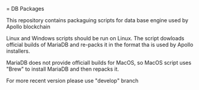 = DB Packages

This repository contains packaguing scripts for data base engine used by Apollo blockchain

Linux and Windows scripts should be run on Linux. The script dowloads official builds of MariaDB and re-packs it in the 
format tha is used by Apollo installers.

MariaDB does not provide officiall builds for MacOS, so MacOS script uses "Brew" to install MariaDB and then repacks it.


For more recent version please use "develop" branch


